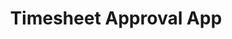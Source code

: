 ---
sidebar_position: 18
title: Timesheet Approval App
description: Timesheet Approval App
hide_table_of_contents: false
---